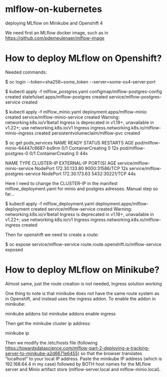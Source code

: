 # mlflow-on-kubernetes
deploying MLflow on Minikube and Openshift 4

We need first an MLflow docker image, such as in https://github.com/pdemeulenaer/mlflow-image 

# How to deploy MLflow on Openshift?

Needed commands:

$ oc login --token=sha256~some_token --server=some-os4-server:port

$ kubectl apply -f mlflow_postgres.yaml
configmap/mlflow-postgres-config created
statefulset.apps/mlflow-postgres created
service/mlflow-postgres-service created

$ kubectl apply -f mlflow_minio.yaml 
deployment.apps/mlflow-minio created
service/mlflow-minio-service created
Warning: networking.k8s.io/v1beta1 Ingress is deprecated in v1.19+, unavailable in v1.22+; use networking.k8s.io/v1 Ingress
ingress.networking.k8s.io/mlflow-minio-ingress created
persistentvolumeclaim/mlflow-pvc created

$ oc get pods,services
NAME                                READY   STATUS              RESTARTS   AGE
pod/mlflow-minio-64447c6687-bs9rm   0/1     ContainerCreating   0          12s
pod/mlflow-postgres-0               0/1     ContainerCreating   0          44s

NAME                              TYPE       CLUSTER-IP      EXTERNAL-IP   PORT(S)          AGE
service/mlflow-minio-service      NodePort   172.30.133.80   <none>        9000:31586/TCP   12s
service/mlflow-postgres-service   NodePort   172.30.173.63   <none>        5432:30221/TCP   44s

Here I need to change the CLUSTER-IP in the manifest mlflow_deployment.yaml for minio and postgres adresses. Manual step so far...

$ kubectl apply -f mlflow_deployment.yaml 
deployment.apps/mlflow-deployment created
service/mlflow-service created
Warning: networking.k8s.io/v1beta1 Ingress is deprecated in v1.19+, unavailable in v1.22+; use networking.k8s.io/v1 Ingress
ingress.networking.k8s.io/mlflow-ingress created

Then for openshift we need to create a route: 

$ oc expose service/mlflow-service
route.route.openshift.io/mlflow-service exposed

# How to deploy MLflow on Minikube?

Almost same, just the route creation is not needed, Ingress solution working

One thing to note is that minikube does not have the same route system as in Openshift, and instead uses the ingress addon. To enable the addon in minikube:

minikube addons list
minikube addons enable ingress

Then get the minikube cluster ip address:

minikube ip

Then we modify the /etc/hosts file (following https://towardsdatascience.com/mlflow-part-2-deploying-a-tracking-server-to-minikube-a2d6671e6455) so that the browser translates “localhost” to your local IP address. Paste the minikube IP address (which is 192.168.64.4 in my case) followed by BOTH host names for the MLflow server and Minio artifact store (mlflow-server.local and mlflow-minio.local).

